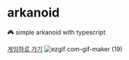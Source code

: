# arkanoid
:video_game: simple arkanoid with typescript 

[게임하로 가기](https://clever-pasteur-a01f64.netlify.app)
![ezgif com-gif-maker (19)](https://user-images.githubusercontent.com/63354527/111727037-71820c00-88ad-11eb-95d1-7acc7ea98a76.gif)

